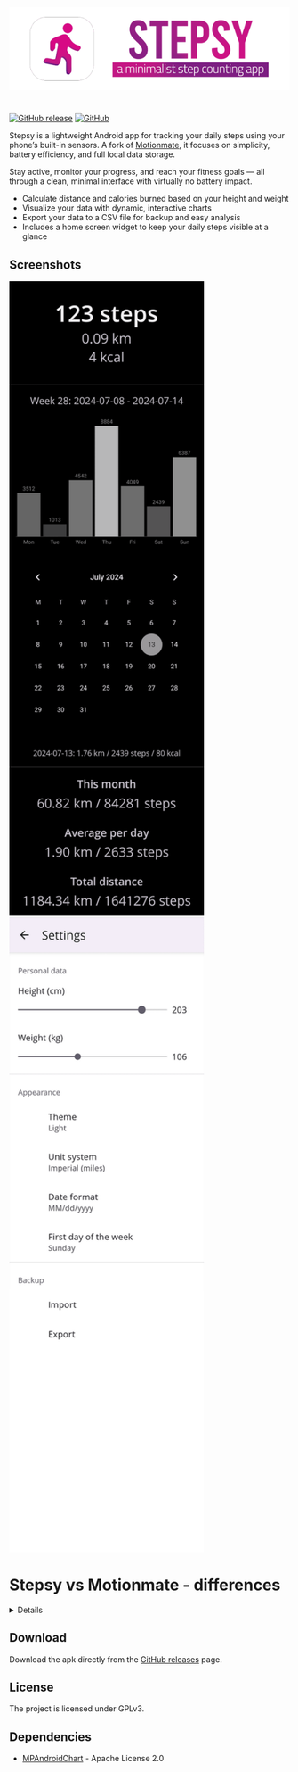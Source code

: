 <img src="images/github-banner.png" alt="stepsy banner"/>

#

[![GitHub release](https://img.shields.io/github/v/release/nvllz/stepsy.svg)](https://github.com/nvllz/stepsy/releases)
[![GitHub](https://img.shields.io/github/license/0xf4b1/motionmate.svg)](LICENSE)

Stepsy is a lightweight Android app for tracking your daily steps using your phone’s built-in sensors.
A fork of [Motionmate](https://github.com/0xf4b1/motionmate), it focuses on simplicity, battery efficiency, and full local data storage.

Stay active, monitor your progress, and reach your fitness goals — all through a clean, minimal interface with virtually no battery impact.

- Calculate distance and calories burned based on your height and weight
- Visualize your data with dynamic, interactive charts
- Export your data to a CSV file for backup and easy analysis
- Includes a home screen widget to keep your daily steps visible at a glance

## Screenshots
<img src="images/stepsy-scr-1.png" width="350" alt="app screenshot"/> <img src="images/stepsy-scr-2.png" width="350" alt="settings screenshot"/>

# Stepsy vs Motionmate - differences

<details>

- Made the step counting more efficient
- Revamped overall design for a cleaner look  
- Improved compatibility with recent Android versions (updated permission handling)  
- Removed deprecated code for better maintainability  
- Fixed numerous bugs (including issues with charts, settings, backups, and step data handling)  
- Optimized database writes for better reliability  
- Added support for custom date formats  
- Replaced "step width" with intuitive height and weight sliders  
- Removed custom activities
- Updated the "Play" button — now functions as a pause toggle for step counting  
- Refreshed app icon with a new design  
- Introduced dynamic charts with value-based bar highlights  
- Enhanced notification system for improved user feedback
... and more

</details>

## Download

Download the apk directly from the [GitHub releases](https://github.com/nvllz/stepsy/releases) page.

## License

The project is licensed under GPLv3.

## Dependencies

- [MPAndroidChart](https://github.com/PhilJay/MPAndroidChart) - Apache License 2.0
